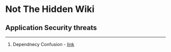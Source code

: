 # Not The Hidden Wiki

## Application Security threats
-----

1. Dependnecy Confusion - [link](https://www.blazeinfosec.com/post/dependency-confusion-exploitation/)

